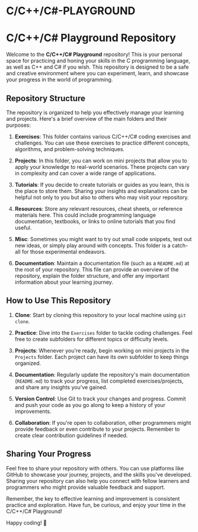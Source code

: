 # C/C++/C#-PLAYGROUND


# C/C++/C# Playground Repository

Welcome to the **C/C++/C# Playground** repository! This is your personal space for practicing and honing your skills in the C programming language, as well as C++ and C# if you wish. This repository is designed to be a safe and creative environment where you can experiment, learn, and showcase your progress in the world of programming.

## Repository Structure

The repository is organized to help you effectively manage your learning and projects. Here's a brief overview of the main folders and their purposes:

1. **Exercises**: This folder contains various C/C++/C# coding exercises and challenges. You can use these exercises to practice different concepts, algorithms, and problem-solving techniques.

2. **Projects**: In this folder, you can work on mini projects that allow you to apply your knowledge to real-world scenarios. These projects can vary in complexity and can cover a wide range of applications.

3. **Tutorials**: If you decide to create tutorials or guides as you learn, this is the place to store them. Sharing your insights and explanations can be helpful not only to you but also to others who may visit your repository.

4. **Resources**: Store any relevant resources, cheat sheets, or reference materials here. This could include programming language documentation, textbooks, or links to online tutorials that you find useful.

5. **Misc**: Sometimes you might want to try out small code snippets, test out new ideas, or simply play around with concepts. This folder is a catch-all for those experimental endeavors.

6. **Documentation**: Maintain a documentation file (such as a `README.md`) at the root of your repository. This file can provide an overview of the repository, explain the folder structure, and offer any important information about your learning journey.

## How to Use This Repository

1. **Clone**: Start by cloning this repository to your local machine using `git clone`.

2. **Practice**: Dive into the `Exercises` folder to tackle coding challenges. Feel free to create subfolders for different topics or difficulty levels.

3. **Projects**: Whenever you're ready, begin working on mini projects in the `Projects` folder. Each project can have its own subfolder to keep things organized.

4. **Documentation**: Regularly update the repository's main documentation (`README.md`) to track your progress, list completed exercises/projects, and share any insights you've gained.

5. **Version Control**: Use Git to track your changes and progress. Commit and push your code as you go along to keep a history of your improvements.

6. **Collaboration**: If you're open to collaboration, other programmers might provide feedback or even contribute to your projects. Remember to create clear contribution guidelines if needed.

## Sharing Your Progress

Feel free to share your repository with others. You can use platforms like GitHub to showcase your journey, projects, and the skills you've developed. Sharing your repository can also help you connect with fellow learners and programmers who might provide valuable feedback and support.

Remember, the key to effective learning and improvement is consistent practice and exploration. Have fun, be curious, and enjoy your time in the C/C++/C# Playground!

Happy coding! 🚀
